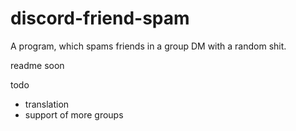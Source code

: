 # discord-friend-spam

A program, which spams friends in a group DM with a random shit.

readme soon

todo
  - translation
  - support of more groups
